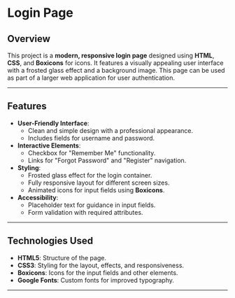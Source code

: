 # Login Page

## Overview
This project is a **modern, responsive login page** designed using **HTML**, **CSS**, and **Boxicons** for icons. It features a visually appealing user interface with a frosted glass effect and a background image. This page can be used as part of a larger web application for user authentication.

---

## Features
- **User-Friendly Interface**:  
  - Clean and simple design with a professional appearance.
  - Includes fields for username and password.
- **Interactive Elements**:  
  - Checkbox for "Remember Me" functionality.
  - Links for "Forgot Password" and "Register" navigation.
- **Styling**:  
  - Frosted glass effect for the login container.
  - Fully responsive layout for different screen sizes.
  - Animated icons for input fields using **Boxicons**.
- **Accessibility**:  
  - Placeholder text for guidance in input fields.
  - Form validation with required attributes.

---

## Technologies Used
- **HTML5**: Structure of the page.
- **CSS3**: Styling for the layout, effects, and responsiveness.
- **Boxicons**: Icons for the input fields and other elements.
- **Google Fonts**: Custom fonts for improved typography.

---

